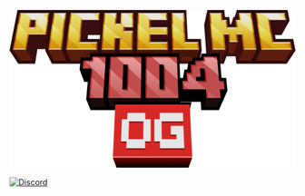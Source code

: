 ![Logo](./.github/assets/logo.png)

[![Discord](https://discordapp.com/api/guilds/1375519482017218663/widget.png?style=shield)](https://discord.gg/dw82dD9Bq6)
